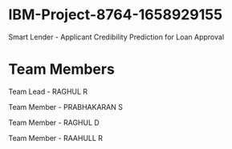 # IBM-Project-8764-1658929155
Smart Lender - Applicant Credibility Prediction for Loan Approval

# Team Members

Team Lead - RAGHUL R

Team Member - PRABHAKARAN S

Team Member - RAGHUL D

Team Member - RAAHULL R
